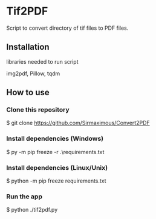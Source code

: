 # Tif2PDF

Script to convert directory of tif files to PDF files.

## Installation

libraries needed to run script

img2pdf, Pillow, tqdm


## How to use

### Clone this repository

$ git clone https://github.com/Sirmaximous/Convert2PDF

### Install dependencies (Windows)

$ py -m pip freeze -r .\requirements.txt

### Install dependencies (Linux/Unix)

$ python -m pip freeze requirements.txt

### Run the app

$ python ./tif2pdf.py
